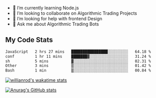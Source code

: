 
- 🌱 I’m currently learning Node.js
- 👯 I’m looking to collaborate on Algorithmic Trading Projects
- 🤔 I’m looking for help with frontend Design
- 💬 Ask me about Algorithmic Trading Bots 

## My Code Stats

<!--START_SECTION:waka-->

```txt
JavaScript   2 hrs 27 mins   ████████████████░░░░░░░░░   64.18 %
conf         1 hr 11 mins    ███████▓░░░░░░░░░░░░░░░░░   31.24 %
sh           5 mins          ▓░░░░░░░░░░░░░░░░░░░░░░░░   02.31 %
Other        3 mins          ▒░░░░░░░░░░░░░░░░░░░░░░░░   01.42 %
Bash         1 min           ▒░░░░░░░░░░░░░░░░░░░░░░░░   00.84 %
```

<!--END_SECTION:waka-->

[![willianrod's wakatime stats](https://github-readme-stats.vercel.app/api/wakatime?username=holdandup&layout=compact&theme=react&custom_title=Wakatime%20All%20Time%20Stats&langs_count=8)](https://github.com/anuraghazra/github-readme-stats)

[![Anurag's GitHub stats](https://github-readme-stats.vercel.app/api?username=Kevinbarrero)](https://github.com/anuraghazra/github-readme-stats)





